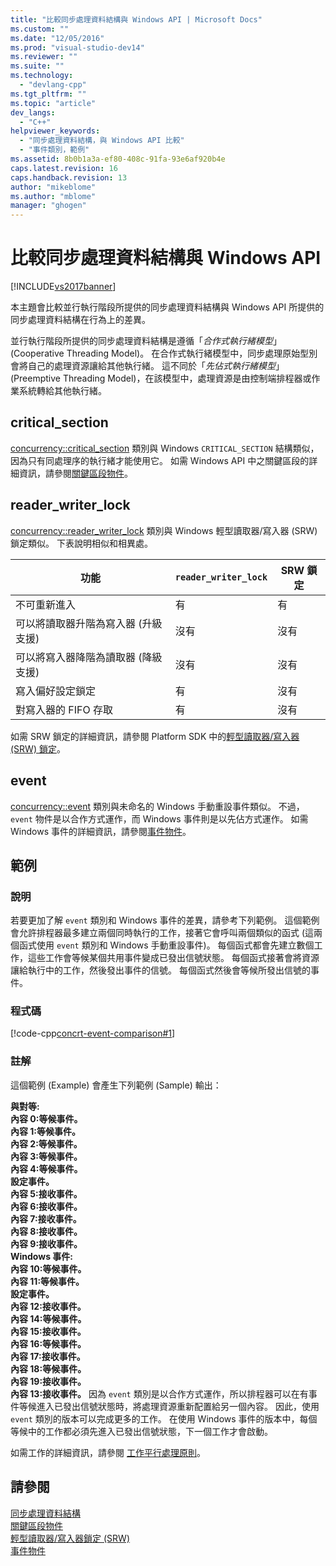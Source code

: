 ```yaml
---
title: "比較同步處理資料結構與 Windows API | Microsoft Docs"
ms.custom: ""
ms.date: "12/05/2016"
ms.prod: "visual-studio-dev14"
ms.reviewer: ""
ms.suite: ""
ms.technology: 
  - "devlang-cpp"
ms.tgt_pltfrm: ""
ms.topic: "article"
dev_langs: 
  - "C++"
helpviewer_keywords: 
  - "同步處理資料結構，與 Windows API 比較"
  - "事件類別，範例"
ms.assetid: 8b0b1a3a-ef80-408c-91fa-93e6af920b4e
caps.latest.revision: 16
caps.handback.revision: 13
author: "mikeblome"
ms.author: "mblome"
manager: "ghogen"
---
```

# 比較同步處理資料結構與 Windows API
[!INCLUDE[vs2017banner](../../assembler/inline/includes/vs2017banner.md)]

本主題會比較並行執行階段所提供的同步處理資料結構與 Windows API 所提供的同步處理資料結構在行為上的差異。  
  
 並行執行階段所提供的同步處理資料結構是遵循「*合作式執行緒模型*」\(Cooperative Threading Model\)。  在合作式執行緒模型中，同步處理原始型別會將自己的處理資源讓給其他執行緒。  這不同於「*先佔式執行緒模型*」\(Preemptive Threading Model\)，在該模型中，處理資源是由控制端排程器或作業系統轉給其他執行緒。  
  
## critical\_section  
 [concurrency::critical\_section](../../parallel/concrt/reference/critical-section-class.md) 類別與 Windows `CRITICAL_SECTION` 結構類似，因為只有同處理序的執行緒才能使用它。  如需 Windows API 中之關鍵區段的詳細資訊，請參閱[關鍵區段物件](http://msdn.microsoft.com/library/windows/desktop/ms682530)。  
  
## reader\_writer\_lock  
 [concurrency::reader\_writer\_lock](../../parallel/concrt/reference/reader-writer-lock-class.md) 類別與 Windows 輕型讀取器\/寫入器 \(SRW\) 鎖定類似。  下表說明相似和相異處。  
  
|功能|`reader_writer_lock`|SRW 鎖定|  
|--------|--------------------------|------------|  
|不可重新進入|有|有|  
|可以將讀取器升階為寫入器 \(升級支援\)|沒有|沒有|  
|可以將寫入器降階為讀取器 \(降級支援\)|沒有|沒有|  
|寫入偏好設定鎖定|有|沒有|  
|對寫入器的 FIFO 存取|有|沒有|  
  
 如需 SRW 鎖定的詳細資訊，請參閱 Platform SDK 中的[輕型讀取器\/寫入器 \(SRW\) 鎖定](http://msdn.microsoft.com/library/windows/desktop/aa904937)。  
  
## event  
 [concurrency::event](../../parallel/concrt/reference/event-class.md) 類別與未命名的 Windows 手動重設事件類似。  不過，`event` 物件是以合作方式運作，而 Windows 事件則是以先佔方式運作。  如需 Windows 事件的詳細資訊，請參閱[事件物件](http://msdn.microsoft.com/library/windows/desktop/ms682655)。  
  
## 範例  
  
### 說明  
 若要更加了解 `event` 類別和 Windows 事件的差異，請參考下列範例。  這個範例會允許排程器最多建立兩個同時執行的工作，接著它會呼叫兩個類似的函式 \(這兩個函式使用 `event` 類別和 Windows 手動重設事件\)。  每個函式都會先建立數個工作，這些工作會等候某個共用事件變成已發出信號狀態。  每個函式接著會將資源讓給執行中的工作，然後發出事件的信號。  每個函式然後會等候所發出信號的事件。  
  
### 程式碼  
 [!code-cpp[concrt-event-comparison#1](../../parallel/concrt/codesnippet/CPP/comparing-synchronization-data-structures-to-the-windows-api_1.cpp)]  
  
### 註解  
 這個範例 \(Example\) 會產生下列範例 \(Sample\) 輸出：  
  
  **與對等:**  
 **內容 0:等候事件。**  
 **內容 1:等候事件。**  
 **內容 2:等候事件。**  
 **內容 3:等候事件。**  
 **內容 4:等候事件。**  
 **設定事件。**  
 **內容 5:接收事件。**  
 **內容 6:接收事件。**  
 **內容 7:接收事件。**  
 **內容 8:接收事件。**  
 **內容 9:接收事件。**  
**Windows 事件:**  
 **內容 10:等候事件。**  
 **內容 11:等候事件。**  
 **設定事件。**  
 **內容 12:接收事件。**  
 **內容 14:等候事件。**  
 **內容 15:接收事件。**  
 **內容 16:等候事件。**  
 **內容 17:接收事件。**  
 **內容 18:等候事件。**  
 **內容 19:接收事件。**  
 **內容 13:接收事件。** 因為 `event` 類別是以合作方式運作，所以排程器可以在有事件等候進入已發出信號狀態時，將處理資源重新配置給另一個內容。  因此，使用 `event` 類別的版本可以完成更多的工作。  在使用 Windows 事件的版本中，每個等候中的工作都必須先進入已發出信號狀態，下一個工作才會啟動。  
  
 如需工作的詳細資訊，請參閱 [工作平行處理原則](../../parallel/concrt/task-parallelism-concurrency-runtime.md)。  
  
## 請參閱  
 [同步處理資料結構](../../parallel/concrt/synchronization-data-structures.md)   
 [關鍵區段物件](http://msdn.microsoft.com/library/windows/desktop/ms682530)   
 [輕型讀取器\/寫入器鎖定 \(SRW\)](http://msdn.microsoft.com/library/windows/desktop/aa904937)   
 [事件物件](http://msdn.microsoft.com/library/windows/desktop/ms682655)